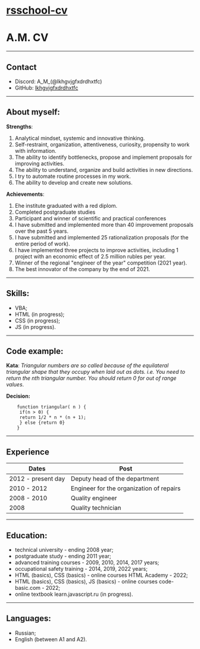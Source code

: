 # [rsschool-cv](https://lkhgvjgfxdrdhxtfc.github.io/rsschool-cv/cv)
# A.M. CV
---------
## Contact
   - Discord: A_M_(@lkhgvjgfxdrdhxtfc)
  - GitHub: [lkhgvjgfxdrdhxtfc](https://github.com/lkhgvjgfxdrdhxtfc)
---------
## About myself:

**Strengths**:
1. Analytical mindset, systemic and innovative thinking.
2. Self-restraint, organization, attentiveness, curiosity, propensity to work with information.
3. The ability to identify bottlenecks, propose and implement proposals for improving activities.
4. The ability to understand, organize and build activities in new directions.
5. I try to automate routine processes in my work.
6. The ability to develop and create new solutions.


**Achievements**:
1. Еhe institute graduated with a red diplom.
2. Сompleted postgraduate studies
2. Participant and winner of scientific and practical conferences
4. I have submitted and implemented more than 40 improvement proposals over the past 5 years.
5. I have submitted and implemented 25 rationalization proposals (for the entire period of work).
6. I have implemented three projects to improve activities, including 1 project with an economic effect of 2.5 million rubles per year.
7. Winner of the regional "engineer of the year" competition (2021 year).
8. The best innovator of the company by the end of 2021.
	
---------
## Skills:
   - VBA;
   - HTML (in progress);
   - CSS (in progress);
   - JS (in progress).

------
## Code example:
**Kata**: *Triangular numbers are so called because of the equilateral triangular shape that they occupy when laid out as dots. i.e.
You need to return the nth triangular number. You should return 0 for out of range values*.

**Decision:**
```
    function triangular( n ) {
     if(n > 0) {  
     return 1/2 * n * (n + 1);
     } else {return 0}
    }
```
------
## Experience
| Dates | Post|
|---|---|
|2012 - present day| Deputy head of the department|
|2010 - 2012       |Engineer for the organization of repairs |
|2008 - 2010       |Quality engineer      |
|2008              |Quality technician |
----
## Education:
   - technical university - ending 2008 year;
   - postgraduate study - ending 2011 year;
   - advanced training courses - 2009, 2010, 2014, 2017 years;
   - occupational safety training - 2014, 2019, 2022 years;
   - HTML (basics), CSS (basics) - online courses HTML Academy - 2022;
   - HTML (basics), CSS (basics), JS (basics) - online courses code-basic.com - 2022;
   - online textbook learn.javascript.ru (in progress).
   
-------
## Languages:
   - Russian;
   - English (between A1 and A2).

